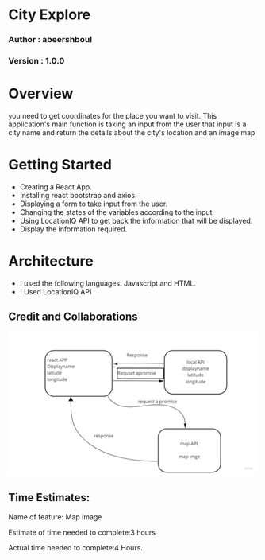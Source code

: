 # City Explore

### Author : abeershboul

### Version : 1.0.0

# Overview

you need to get coordinates for the place you want to visit. This application's main function is taking an input from the user that input is a city name and return the details about the city's location and an image map

# Getting Started

* Creating a React App.
* Installing react bootstrap and axios.
* Displaying a form to take input from the user.
* Changing the states of the variables according to the input
* Using LocationIQ API to get back the information that will be displayed.
* Display the information required.

# Architecture
* I used the following languages: Javascript and HTML.
* I Used LocationIQ API

## Credit and Collaborations
![colloboration](/My%20First%20Board%20(1).jpg)

## Time Estimates:

Name of feature: Map image 

Estimate of time needed to complete:3 hours

Actual time needed to complete:4 Hours.


